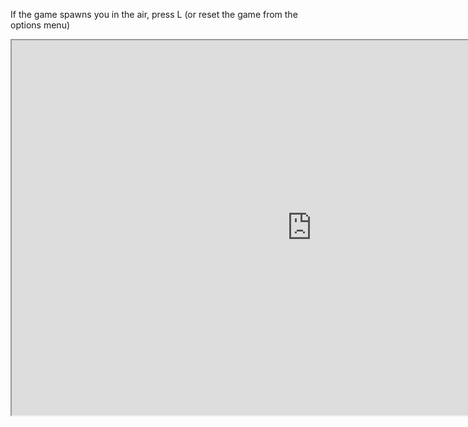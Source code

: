 If the game spawns you in the air, press L (or reset the game from the options menu)
<iframe src="https://i.simmer.io/@SpaceChuck/taze-adam-3d" style="width:960px;height:600px"></iframe>
